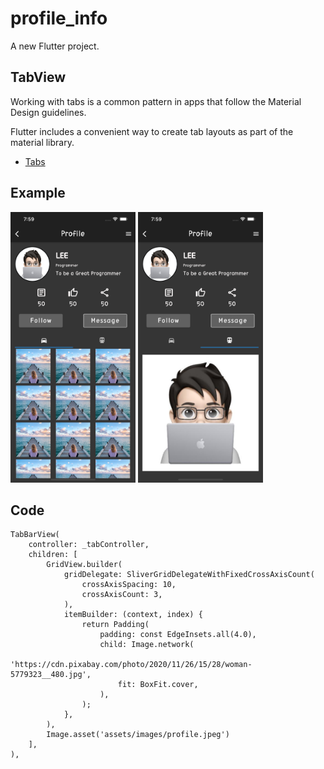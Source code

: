 # profile_info

A new Flutter project.

## TabView

Working with tabs is a common pattern in apps that follow the Material Design guidelines.

Flutter includes a convenient way to create tab layouts as part of the material library.

- [Tabs](https://flutter.dev/docs/cookbook/design/tabs)

## Example

<p float="left">
  <img src="https://github.com/lhs7091/flutter_mobile_exam/blob/main/profile_info/assets/images/1.png" width="200" />
  <img src="https://github.com/lhs7091/flutter_mobile_exam/blob/main/profile_info/assets/images/2.png" width="200" /> 
</p>

## Code

```
TabBarView(
    controller: _tabController,
    children: [
        GridView.builder(
            gridDelegate: SliverGridDelegateWithFixedCrossAxisCount(
                crossAxisSpacing: 10,
                crossAxisCount: 3,
            ),
            itemBuilder: (context, index) {
                return Padding(
                    padding: const EdgeInsets.all(4.0),
                    child: Image.network(
                        'https://cdn.pixabay.com/photo/2020/11/26/15/28/woman-5779323__480.jpg',
                        fit: BoxFit.cover,
                    ),
                );
            },
        ),
        Image.asset('assets/images/profile.jpeg')
    ],
),
```
